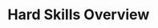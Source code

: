 # Hard Skills Overview

<LightOrDark>
  <template #dark><DarkHardSkillsChart class="chartContainer" /></template>
  <template #light><LightHardSkillsChart class="chartContainer" /></template>
</LightOrDark>

<style>
.chartContainer {
  width: 100%;
  height: 90%;
}
</style>
